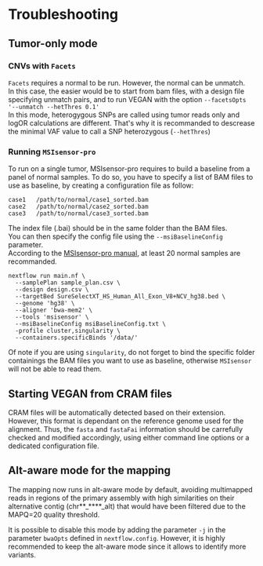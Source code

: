 # Troubleshooting

## Tumor-only mode

### CNVs with `Facets`

`Facets` requires a normal to be run. However, the normal can be unmatch.  
In this case, the easier would be to start from bam files, with a design file specifying 
unmatch pairs, and to run VEGAN with the option `--facetsOpts '--unmatch --hetThres 0.1'`  
In this mode, heterogygous SNPs are called using tumor reads only and logOR calculations are different.
That's why it is recommanded to descrease the minimal VAF value to call a SNP heterozygous (`--hetThres`)

### Running `MSIsensor-pro`

To run on a single tumor, MSIsensor-pro requires to build a baseline from a panel of normal samples.
To do so, you have to specify a list of BAM files to use as baseline, by creating a configuration file as follow:

```
case1   /path/to/normal/case1_sorted.bam
case2   /path/to/normal/case2_sorted.bam
case3   /path/to/normal/case3_sorted.bam
```

The index file (.bai) should be in the same folder than the BAM files.  
You can then specify the config file using the `--msiBaselineConfig` parameter.  
According to the [MSIsensor-pro manual](https://github.com/xjtu-omics/msisensor-pro/wiki/Best-Practices), at least 20 normal samples
are recommanded.

```
nextflow run main.nf \
  --samplePlan sample_plan.csv \
  --design design.csv \
  --targetBed SureSelectXT_HS_Human_All_Exon_V8+NCV_hg38.bed \
  --genome 'hg38' \
  --aligner 'bwa-mem2' \
  --tools 'msisensor' \
  --msiBaselineConfig msiBaselineConfig.txt \
  -profile cluster,singularity \
  --containers.specificBinds '/data/'
```

Of note if you are using `singularity`, do not forget to bind the specific folder containings the BAM files you want to use as baseline, 
otherwise `MSIsensor` will not be able to read them.

## Starting VEGAN from CRAM files

CRAM files will be automatically detected based on their extension. However, this format is dependant on the reference genome used for the alignment.
Thus, the `fasta` and `fastaFai` information should be carrefully checked and modified accordingly, using either command line options or a dedicated configuration file.

## Alt-aware mode for the mapping

The mapping now runs in alt-aware mode by default, avoiding multimapped reads in regions of the primary assembly with high similarities on their alternative contig (chr**_****_alt) that would have been filtered due to the MAPQ=20 quality threshold.

It is possible to disable this mode by adding the parameter `-j` in the parameter `bwaOpts` defined in `nextflow.config`. However, it is highly recommended to keep the alt-aware mode since it allows to identify more variants. 
